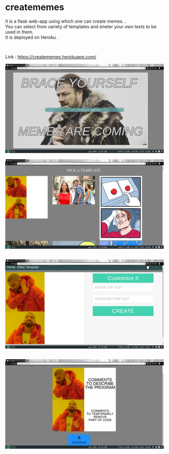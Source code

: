 # creatememes
It is a flask web-app using which one can create memes.   . <br />
You can select from variety of templates and eneter your own texts to be used in them. <br />
It is deployed on Heroku .   <br />

 <br />




Link : https://creatememes.herokuapp.com/
 <br />


![alt text](readme_img/1.Index.png)
 <br />
 <br />
![alt text](readme_img/2.Templates.png)
 <br />
 <br />

![alt text](readme_img/3.Customize.png)
 <br />
 <br />

![alt text](readme_img/4.Final.png)
